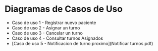 # Diagramas de Casos de Uso

* Caso de uso 1 - Registrar nuevo paciente
* Caso de uso 2 - Asignar un turno
* Caso de uso 3 - Cancelar un turno
* Caso de uso 4 - Consultar turnos Asignados
* [Caso de uso 5 - Notificacion de turno proximo](Notificar turnos.pdf)
